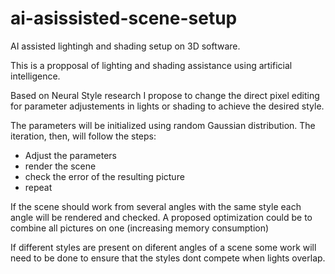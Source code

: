 # ai-asissisted-scene-setup
AI assisted lightingh and shading setup on 3D software.

This is a propposal of lighting and shading assistance using artificial intelligence.

Based on Neural Style research I propose to change the direct pixel editing for parameter adjustements in lights or shading to achieve the desired style.

The parameters will be initialized using random Gaussian distribution.
The iteration, then, will follow the steps:
- Adjust the parameters
- render the scene
- check the error of the resulting picture
- repeat

If the scene should work from several angles with the same style each angle will be rendered and checked.
A proposed optimization could be to combine all pictures on one (increasing memory consumption)

If different styles are present on diferent angles of a scene some work will need to
be done to ensure that the styles dont compete when lights overlap.
